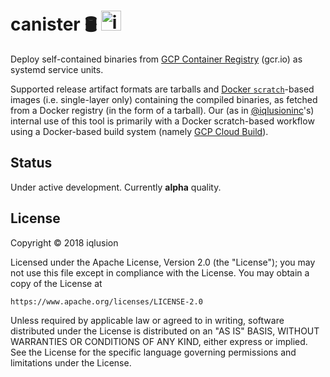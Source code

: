 # canister 🛢️ <a href="https://www.iqlusion.io"><img src="https://storage.googleapis.com/iqlusion-prod-web-assets/img/logo/iqlusion-rings-sm.png" alt="iqlusion" width="32" height="32"></a>

Deploy self-contained binaries from [GCP Container Registry] (gcr.io) as systemd service units.

Supported release artifact formats are tarballs and [Docker `scratch`]-based images (i.e. single-layer only) containing the compiled binaries, as fetched from a Docker registry (in the form of a tarball). Our (as in [@iqlusioninc]'s) internal use of this tool is primarily with a Docker scratch-based workflow using a Docker-based build system (namely [GCP Cloud Build]).

[GCP Container Registry]: https://cloud.google.com/container-registry/
[Docker `scratch`]: https://hub.docker.com/_/scratch/
[@iqlusioninc]: https://github.com/iqlusioninc
[GCP Cloud Build]: https://cloud.google.com/cloud-build/

## Status 

Under active development. Currently **alpha** quality. 

## License

Copyright © 2018 iqlusion

Licensed under the Apache License, Version 2.0 (the "License");
you may not use this file except in compliance with the License.
You may obtain a copy of the License at

    https://www.apache.org/licenses/LICENSE-2.0

Unless required by applicable law or agreed to in writing, software
distributed under the License is distributed on an "AS IS" BASIS,
WITHOUT WARRANTIES OR CONDITIONS OF ANY KIND, either express or implied.
See the License for the specific language governing permissions and
limitations under the License.
